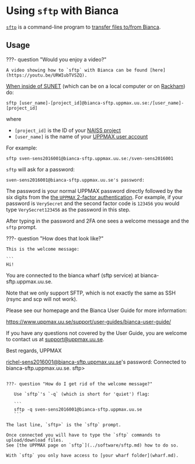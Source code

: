 # Using `sftp` with Bianca

[`sftp`](../software/sftp.md) is a command-line program
to [transfer files to/from Bianca](transfer_bianca.md).

## Usage

???- question "Would you enjoy a video?"

    A video showing how to `sftp` with Bianca can be found [here](https://youtu.be/URWIubTVSZQ).

[When inside of SUNET](../getting_started/get_inside_sunet.md)
(which can be on a local computer or on [Rackham](rackham.md)) do:

```
sftp [user_name]-[project_id]@bianca-sftp.uppmax.uu.se:/[user_name]-[project_id]
```

where

* `[project_id]` is the ID of your [NAISS project](../getting_started/project.md)
* `[user_name]` is the name of your [UPPMAX user account](../getting_started/user_account.md)

For example:

```
sftp sven-sens2016001@bianca-sftp.uppmax.uu.se:/sven-sens2016001
```

`sftp` will ask for a password:

```
sven-sens2016001@bianca-sftp.uppmax.uu.se's password:
```

The password is your normal UPPMAX password directly followed by
the six digits from the [the `UPPMAX` 2-factor authentication](https://www.uu.se/en/centre/uppmax/get-started/2-factor).
For example, if your password is `VerySecret` and the second factor code is `123456`
you would type `VerySecret123456` as the password in this step.

After typing in the password and 2FA one sees a welcome message
and the `sftp` prompt.

???- question "How does that look like?"

    This is the welcome message:

    ```
    Hi!

 You are connected to the bianca wharf (sftp service) at
 bianca-sftp.uppmax.uu.se.

 Note that we only support SFTP, which is not exactly the
 same as SSH (rsync and scp will not work).

 Please see our homepage and the Bianca User Guide
 for more information:

 https://www.uppmax.uu.se/support/user-guides/bianca-user-guide/

 If you have any questions not covered by the User Guide, you are
 welcome to contact us at support@uppmax.uu.se.

 Best regards,
 UPPMAX

 richel-sens2016001@bianca-sftp.uppmax.uu.se's password:
 Connected to bianca-sftp.uppmax.uu.se.
 sftp>
 ```

???- question "How do I get rid of the welcome message?"

    Use `sftp`'s `-q` (which is short for 'quiet') flag:

    ```
    sftp -q sven-sens2016001@bianca-sftp.uppmax.uu.se
    ```

The last line, `sftp>` is the `sftp` prompt.

Once connected you will have to type the `sftp` commands to upload/download files.
See [the UPPMAX page on `sftp`](../software/sftp.md) how to do so.

With `sftp` you only have access to [your wharf folder](wharf.md).
